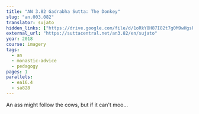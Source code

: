 ```yaml
---
title: "AN 3.82 Gadrabha Sutta: The Donkey"
slug: "an.003.082"
translator: sujato
hidden_links: ["https://drive.google.com/file/d/1oRkY8H87I82t7g0M9wHgsPbKz2qjqIUE"]
external_url: "https://suttacentral.net/an3.82/en/sujato"
year: 2018
course: imagery
tags:
  - an
  - monastic-advice
  - pedagogy
pages: 1
parallels:
  - ea16.4
  - sa828
---
```


An ass might follow the cows, but if it can't moo...

